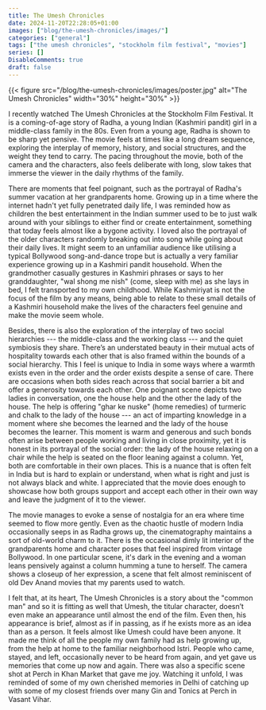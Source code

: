```yaml
---
title: The Umesh Chronicles
date: 2024-11-20T22:28:05+01:00
images: ["blog/the-umesh-chronicles/images/"]
categories: ["general"]
tags: ["the umesh chronicles", "stockholm film festival", "movies"]
series: []
DisableComments: true
draft: false
---
```


{{< figure src="/blog/the-umesh-chronicles/images/poster.jpg" alt="The Umesh Chronicles" width="30%" height="30%" >}}

I recently watched The Umesh Chronicles at the Stockholm Film Festival. It is a coming-of-age story of Radha, a young Indian (Kashmiri pandit) girl in a middle-class family in the 80s. Even from a young age, Radha is shown to be sharp yet pensive. The movie feels at times like a long dream sequence, exploring the interplay of memory, history, and social structures, and the weight they tend to carry. The pacing throughout the movie, both of the camera and the characters, also feels deliberate with long, slow takes that immerse the viewer in the daily rhythms of the family.

There are moments that feel poignant, such as the portrayal of Radha's summer vacation at her grandparents home. Growing up in a time where the internet hadn't yet fully penetrated daily life, I was reminded how as children the best entertainment in the Indian summer used to be to just walk around with your siblings to either find or create entertainment, something that today feels almost like a bygone activity. I loved also the portrayal of the older characters randomly breaking out into song while going about their daily lives. It might seem to an unfamiliar audience like utilising a typical Bollywood song-and-dance trope but is actually a very familiar experience growing up in a Kashmiri pandit household. When the grandmother casually gestures in Kashmiri phrases or says to her granddaughter, "wal shong me nish" (come, sleep with me) as she lays in bed, I felt transported to my own childhood. While Kashmiriyat is not the focus of the film by any means, being able to relate to these small details of a Kashmiri household make the lives of the characters feel genuine and make the movie seem whole.

Besides, there is also the exploration of the interplay of two social hierarchies --- the middle-class and the working class --- and the quiet symbiosis they share. There’s an understated beauty in their mutual acts of hospitality towards each other that is also framed within the bounds of a social hierarchy. This I feel is unique to India in some ways where a warmth exists even in the order and the order exists despite a sense of care. There are occasions when both sides reach across that social barrier a bit and offer a generosity towards each other. One poignant scene depicts two ladies in conversation, one the house help and the other the lady of the house. The help is offering "ghar ke nuske" (home remedies) of turmeric and chalk to the lady of the house --- an act of imparting knowledge in a moment where she becomes the learned and the lady of the house becomes the learner. This moment is warm and generous and such bonds often arise between people working and living in close proximity, yet it is honest in its portrayal of the social order: the lady of the house relaxing on a chair while the help is seated on the floor leaning against a column. Yet, both are comfortable in their own places. This is a nuance that is often felt in India but is hard to explain or understand, when what is right and just is not always black and white. I appreciated that the movie does enough to showcase how both groups support and accept each other in their own way and leave the judgment of it to the viewer.

The movie manages to evoke a sense of nostalgia for an era where time seemed to flow more gently. Even as the chaotic hustle of modern India occasionally seeps in as Radha grows up, the cinematography maintains a sort of old-world charm to it. There is the occasional dimly lit interior of the grandparents home and character poses that feel inspired from vintage Bollywood. In one particular scene, it's dark in the evening and a woman leans pensively against a column humming a tune to herself. The camera shows a closeup of her expression, a scene that felt almost reminiscent of old Dev Anand movies that my parents used to watch.

I felt that, at its heart, The Umesh Chronicles is a story about the "common man" and so it is fitting as well that Umesh, the titular character, doesn’t even make an appearance until almost the end of the film. Even then, his appearance is brief, almost as if in passing, as if he exists more as an idea than as a person. It feels almost like Umesh could have been anyone. It made me think of all the people my own family had as help growing up, from the help at home to the familiar neighborhood Istri. People who came, stayed, and left, occasionally never to be heard from again, and yet gave us memories that come up now and again. There was also a specific scene shot at Perch in Khan Market that gave me joy. Watching it unfold, I was reminded of some of my own cherished memories in Delhi of catching up with some of my closest friends over many Gin and Tonics at Perch in Vasant Vihar.

<br>
